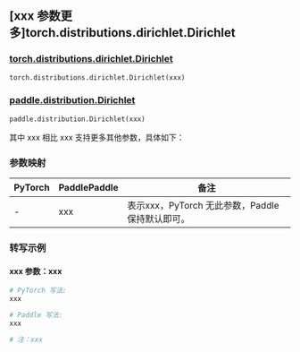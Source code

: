 ## [xxx 参数更多]torch.distributions.dirichlet.Dirichlet

### [torch.distributions.dirichlet.Dirichlet](https://pytorch.org/docs/1.13/distributions.html#torch.distributions.dirichlet.Dirichlet)

```python
torch.distributions.dirichlet.Dirichlet(xxx)
```

### [paddle.distribution.Dirichlet](https://www.paddlepaddle.org.cn/documentation/docs/zh/api/paddle/distribution/Dirichlet_cn.html)

```python
paddle.distribution.Dirichlet(xxx)
```

其中 xxx 相比 xxx 支持更多其他参数，具体如下：

### 参数映射

| PyTorch | PaddlePaddle | 备注 |
| ------- | ------------ | ---- |
|    -    |    xxx    | 表示xxx，PyTorch 无此参数，Paddle 保持默认即可。 |

### 转写示例

#### xxx 参数：xxx
``` python
# PyTorch 写法:
xxx

# Paddle 写法:
xxx

# 注：xxx
```
